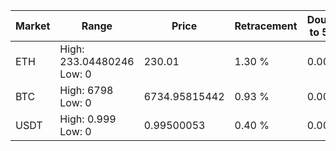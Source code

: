 | Market | Range | Price| Retracement | Doubles to 50% |
| --- | --- | --- | --- | --- |
| ETH | High: 233.04480246<br />Low: 0 | 230.01 | 1.30 % | 0.00 |
| BTC | High: 6798<br />Low: 0 | 6734.95815442 | 0.93 % | 0.00 |
| USDT | High: 0.999<br />Low: 0 | 0.99500053 | 0.40 % | 0.00 |
